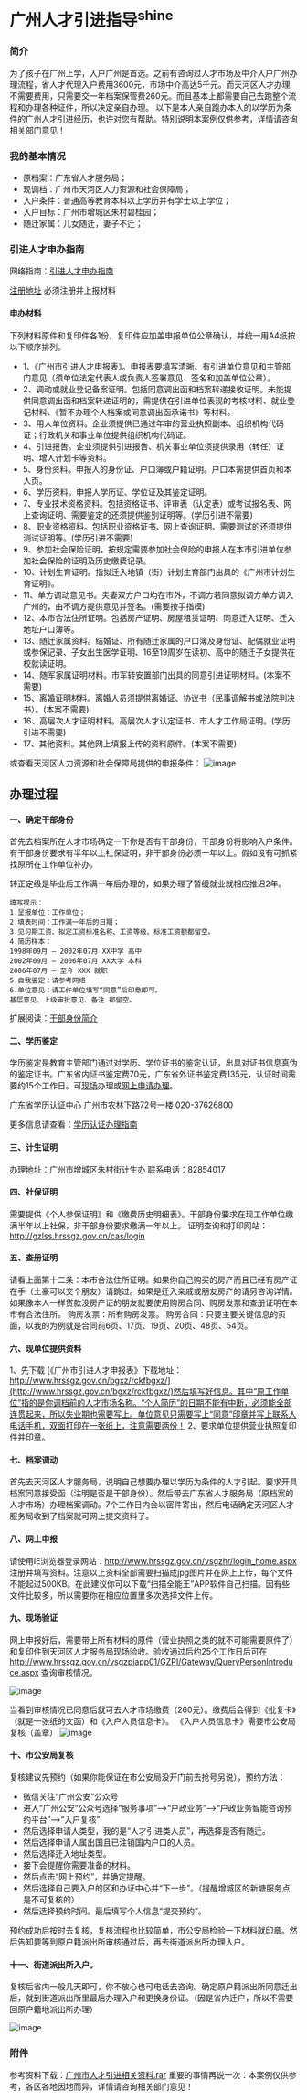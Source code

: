 # 广州人才引进指导<sup>shine</sup>
### 简介
为了孩子在广州上学，入户广州是首选。之前有咨询过人才市场及中介入户广州办理流程，省人才代理入户费用3600元，市场中介高达5千元。而天河区人才办理不需要费用，只需要交一年档案保管费260元。而且基本上都需要自己去跑整个流程和办理各种证件，所以决定亲自办理。
以下是本人亲自跑办本人的以学历为条件的广州人才引进经历，也许对您有帮助。特别说明本案例仅供参考，详情请咨询相关部门意见！

### 我的基本情况

- 原档案：广东省人才服务局；
- 现调档：广州市天河区人力资源和社会保障局；
- 入户条件：普通高等教育本科以上学历并有学士以上学位；
- 入户目标：广州市增城区朱村碧桂园；
- 随迁家属：儿女随迁，妻子不迁；

### 引进人才申办指南

网络指南：[引进人才申办指南](http://www.hrssgz.gov.cn/vsgzpiapp01/GZPI/ServiceGuide/PersonIntroduce/PersonIntroduceGuide.htm)

[注册地址](http://www.hrssgz.gov.cn/rcyj/) 必须注册并上报材料

#### 申办材料
下列材料原件和复印件各1份，复印件应加盖申报单位公章确认，并统一用A4纸按以下顺序排列。
- 1、《广州市引进人才申报表》。申报表要填写清晰、有引进单位意见和主管部门意见（须单位法定代表人或负责人签署意见、签名和加盖单位公章）。
- 2、调动或就业登记备案证明。包括同意调出函和档案转递接收证明。未能提供同意调出函和档案转递证明的，需提供在引进单位表现的考核材料、就业登记材料、《暂不办理个人档案或同意调出函承诺书》等材料。
- 3、用人单位资料。企业须提供已通过年审的营业执照副本、组织机构代码证；行政机关和事业单位提供组织机构代码证。
- 4、引进报告。企业须提供引进报告、机关事业单位须提供录用（转任）证明、增人计划卡等资料。
- 5、身份资料。申报人的身份证、户口簿或户籍证明。户口本需提供首页和本人页。
- 6、学历资料。申报人学历证、学位证及其鉴定证明。
- 7、专业技术资格资料。包括资格证书、评审表（认定表）或考试报名表、网上查询证明、需要鉴定的还须提供鉴别证明等。(学历引进不需要)
- 8、职业资格资料。包括职业资格证书、网上查询证明、需要测试的还须提供测试证明等。(学历引进不需要)
- 9、参加社会保险证明。按规定需要参加社会保险的申报人在本市引进单位参加社会保险的证明及历史缴费记录。
- 10、计划生育证明。指拟迁入地镇（街）计划生育部门出具的《广州市计划生育证明》。
- 11、单方调动意见书。夫妻双方户口均在市外，不调方若同意拟调方单方调入广州的，由不调方提供意见并签名。(需要按手指模)
- 12、本市合法住所证明。包括房产证明、房屋租赁证明、同意迁入证明、迁入地址户口簿等。
- 13、随迁家属资料。结婚证、所有随迁家属的户口簿及身份证、配偶就业证明或参保记录、子女出生医学证明、16至19周岁在读初、高中的随迁子女提供在校就读证明。
- 14、随军家属证明材料。市军转安置部门出具的同意引进证明材料。(本案不需要)
- 15、离婚证明材料。离婚人员须提供离婚证、协议书（民事调解书或法院判决书）。(本案不需要)
- 16、高层次人才证明材料。高层次人才认定证书、市人才工作局证明。(学历引进不需要)
- 17、其他资料。其他网上填报上传的资料原件。(本案不需要)

或查看天河区人力资源和社会保障局提供的申报条件：
![image](https://github.com/scscms/talent-introduction/raw/master/data.jpg)

## 办理过程

#### 一、确定干部身份
首先去档案所在人才市场确定一下你是否有干部身份，干部身份将影响入户条件。有干部身份要求有半年以上社保证明，非干部身份必须一年以上。假如没有可抓紧找原所在工作单位补办。

转正定级是毕业后工作满一年后办理的，如果办理了暂缓就业就相应推迟2年。

    填写提示：
    1.呈报单位：工作单位；
    2.填表时间：工作满一年后的日期；
    3.见习期工资、拟定工资标准名称、工资等级、标准工资额都留空。
    4.简历样本：
    1998年09月 — 2002年07月 XX中学 高中
    2002年09月 — 2006年07月 XX大学 本科
    2006年07月 — 至今 XXX 就职
    5.自我鉴定：请参考网络
    6.单位意见：请工作单位填写“同意”后印章即可。
    基层意见、上级审批意见、备注 都留空。

扩展阅读：<a href="http://baike.baidu.com/link?url=-tro_irXrVJc3pwRpVVGUKZbtjU00HVAbUKPp3yN0dCb98O4sHcLmdHORDF6CWALGPiejK8aZ2ZEABWd6IM25MexmTfo_wDrDtZ4ciGYNmksSAEyKcDout35rHKg0iy8#4" target="_blank">干部身份简介</a>

#### 二、学历鉴定

学历鉴定是教育主管部门通过对学历、学位证书的鉴定认证，出具对证书信息真伪的鉴定证书。广东省内证书鉴定费70元，广东省外证书鉴定费135元，认证时间需要约15个工作日。可<a href="http://www.gradjob.com.cn/News/news/200610/xljd_dld.htm" target="_blank">现场</a>办理或<a href="http://www.gradjob.com.cn/defaults/bsdt/xlrz.jsp" target="_blank">网上申请办理</a>。

广东省学历认证中心	广州市农林下路72号一楼	020-37626800

更多信息请查看：<a href="http://www.gradjob.com.cn/defaults/bsdt/xlrz_blzn_ws.jsp" target="_blank">学历认证办理指南</a>

#### 三、计生证明

办理地址：广州市增城区朱村街计生办
联系电话：82854017

#### 四、社保证明

需要提供《个人参保证明》和《缴费历史明细表》。干部身份要求在现工作单位缴满半年以上社保，非干部身份要求缴满一年以上。
证明查询和打印网站：<a href="http://gzlss.hrssgz.gov.cn/cas/login" target="_blank">http://gzlss.hrssgz.gov.cn/cas/login</a>

#### 五、查册证明

请看上面第十二条：本市合法住所证明。如果你自己购买的房产而且已经有房产证在手（土豪可以交个朋友）请跳过。如果是迁入亲戚或朋友房产的请另咨询详情。如果像本人一样贷款没房产证的朋友就要使用购房合同、购房发票和查册证明在本市有合法住所。
购房发票：所有购房发票。
购房合同：只要主要关键信息的页面，以我的为例就是合同前6页、17页、19页、20页、48页、54页。

#### 六、现单位提供资料

1、先下载
[《广州市引进人才申报表》下载地址：http://www.hrssgz.gov.cn/bgxz/rckfbgxz/](http://www.hrssgz.gov.cn/bgxz/rckfbgxz/)然后填写好信息。其中“原工作单位”指的是你调档前的人才市场名称。“个人简历”的日期不能有中断，必须能全部连贯起来，所以失业期也需要写上。单位意见只需要写上“同意”印章并写上联系人电话手机，双面打印在一张纸上，注意需要两份！
2、要求单位提供营业执照复印件并印章。

#### 七、档案调动

首先去天河区人才服务局，说明自己想要办理以学历为条件的人才引起。要求开具档案同意接受函（注明是否是干部身份）。然后带去广东省人才服务局（原档案的人才市场）办理档案调动。7个工作日内会以密件寄出，然后电话确定天河区人才服务局收到了档案就可网上提交资料了。

#### 八、网上申报

请使用IE浏览器登录网站：<a href="http://www.hrssgz.gov.cn/vsgzhr/login_home.aspx" target="_blank">http://www.hrssgz.gov.cn/vsgzhr/login_home.aspx</a>注册并填写资料。注意以上资料全部需要扫描成jpg图片并在网上上传，每个文件不能起过500KB。在此建议你可以下载“扫描全能王”APP软件自己扫描。因有些文件比较多，所以需要你在相应位置里多次选择文件上传。

#### 九、现场验证

网上申报好后，需要带上所有材料的原件（营业执照之类的就不可能需要原件了）和复印件到天河区人才服务局现场验收。验收通过后约25个工作日后可在 http://www.hrssgz.gov.cn/vsgzpiapp01/GZPI/Gateway/QueryPersonIntroduce.aspx 查询审核情况。

![image](https://github.com/scscms/talent-introduction/raw/master/gs.png)

当看到审核情况已同意后就可去人才市场缴费（260元）。缴费后会得到《批复卡》（就是一张纸的文函）和《入户人员信息卡》。
《入户人员信息卡》需要市公安局复核（盖章）
![image](https://github.com/scscms/talent-introduction/raw/master/fp.png)

#### 十、市公安局复核

复核建议先预约（如果你能保证在市公安局没开门前去抢号另说），预约方法：

- 微信关注“广州公安”公众号
- 进入“广州公安”公众号选择“服务事项”-->“户政业务”-->“户政业务智能咨询预约平台”-->“入户复核”
- 然后选择申请人类型，我的是“人才引进类人员”，再选择是否有随迁。
- 然后选择申请人属出国且已注销国内户口的人员。
- 然后选择迁入地址类型。
- 接下会提醒你需要准备的材料。
- 然后点击“网上预约”，并确定提醒。
- 然后选择自己要入户的区和办证中心并“下一步”。（提醒增城区的新塘服务点是不可复核的）
- 然后选择预约时间。最后填写个人信息“提交预约”。

预约成功后按时去复核，复核流程也比较简单，市公安局检验一下材料就印章。然后告知要等到原户籍派出所审核通过后，再去街道派出所办理入户。

#### 十一、街道派出所入户。

复核后省内一般几天即可，你不放心也可电话去咨询。确定原户籍派出所同意迁出后，就到街道派出所里最后办理入户和更换身份证。（因是省内迁户，所以不需要回原户籍地派出所办理）

![image](https://github.com/scscms/talent-introduction/raw/master/household.jpg)

### 附件

参考资料下载：<a href="https://github.com/scscms/talent-introduction/raw/master/广州市人才引进相关资料.rar" target="_blank">广州市人才引进相关资料.rar</a>
重要的事情再说一次：本案例仅供参考，各区各地因地而异，详情请咨询相关部门意见！
